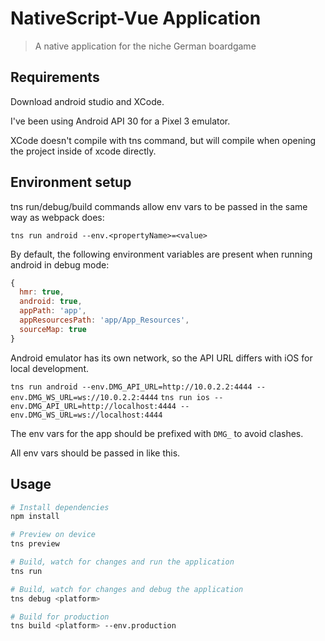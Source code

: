 # NativeScript-Vue Application

> A native application for the niche German boardgame

## Requirements

Download android studio and XCode.

I've been using Android API 30 for a Pixel 3 emulator.

XCode doesn't compile with tns command, but will compile when opening the project inside of xcode directly.

## Environment setup

tns run/debug/build commands allow env vars to be passed in the same way as webpack does:

`tns run android --env.<propertyName>=<value>`

By default, the following environment variables are present when running android in debug mode:

```JavaScript
{
  hmr: true,
  android: true,
  appPath: 'app',
  appResourcesPath: 'app/App_Resources',
  sourceMap: true
}
```

Android emulator has its own network, so the API URL differs with iOS for local development.

`tns run android --env.DMG_API_URL=http://10.0.2.2:4444 --env.DMG_WS_URL=ws://10.0.2.2:4444`
`tns run ios --env.DMG_API_URL=http://localhost:4444 --env.DMG_WS_URL=ws://localhost:4444`

The env vars for the app should be prefixed with `DMG_` to avoid clashes.

All env vars should be passed in like this.

## Usage

```bash
# Install dependencies
npm install

# Preview on device
tns preview

# Build, watch for changes and run the application
tns run

# Build, watch for changes and debug the application
tns debug <platform>

# Build for production
tns build <platform> --env.production

```
